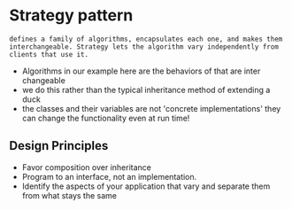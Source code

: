 # Strategy pattern

`defines a family of algorithms, encapsulates each one, and makes them interchangeable. Strategy lets the algorithm vary independently from clients that use it.`

- Algorithms in our example here are the behaviors of that are inter changeable
- we do this rather than the typical inheritance method of extending a duck
- the classes and their variables are not 'concrete implementations' they can change the functionality even at run time!

## Design Principles

- Favor composition over inheritance
- Program to an interface, not an implementation.
- Identify the aspects of your application that vary and separate them from what stays the same
